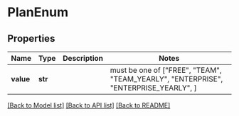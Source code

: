 # PlanEnum


## Properties
Name | Type | Description | Notes
------------ | ------------- | ------------- | -------------
**value** | **str** |  |  must be one of ["FREE", "TEAM", "TEAM_YEARLY", "ENTERPRISE", "ENTERPRISE_YEARLY", ]

[[Back to Model list]](../README.md#documentation-for-models) [[Back to API list]](../README.md#documentation-for-api-endpoints) [[Back to README]](../README.md)


